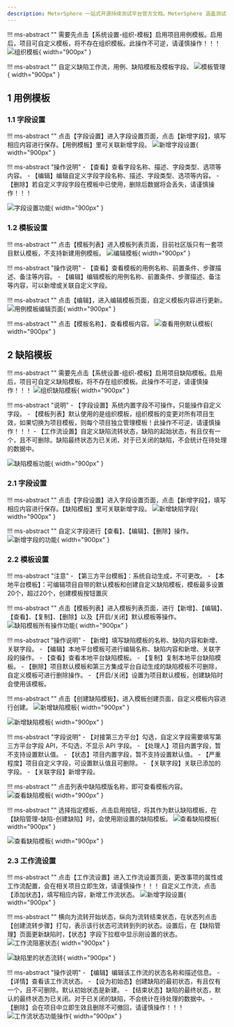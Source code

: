 ```yaml
---
description: MeterSphere 一站式开源持续测试平台官方文档。MeterSphere 涵盖测试管理、接口测试、UI 测试和性能测试等功能，全面兼容 JMeter、Selenium 等主流开源标准，有效助力开发和测试团队充分利用云弹性进行高度可 扩展的自动化测试，加速高质量的软件交付。
---
```


!!! ms-abstract ""
    需要先点击【系统设置-组织-模板】启用项目用例模板。启用后，项目可自定义模板，将不存在组织模板。此操作不可逆，请谨慎操作！！！
![组织模板](../../img/project_management/template_management/组织模板.png){ width="900px" }

!!! ms-abstract ""
    自定义缺陷工作流，用例、缺陷模板及模板字段。
![模板管理](../../img/project_management/template_management/模板管理.png){ width="900px" }

## 1 用例模板
### 1.1 字段设置
!!! ms-abstract ""
    点击【字段设置】进入字段设置页面，点击【新增字段】，填写相应内容进行保存。【用例模板】里可关联新增字段。
![新增字段设置](../../img/project_management/template_management/新增字段设置.png){ width="900px" }

!!! ms-abstract "操作说明"
    - 【查看】查看字段名称、描述、字段类型、选项等内容。
    - 【编辑】编辑自定义字段字段名称、描述、字段类型、选项等内容。
    - 【删除】若自定义字段字段在模板中已使用，删除后数据将会丢失，请谨慎操作！！！

![字段设置功能](../../img/project_management/template_management/字段设置功能.png){ width="900px" }

### 1.2 模板设置
!!! ms-abstract ""
    点击【模板列表】进入模板列表页面，目前社区版只有一套项目默认模板，不支持新建用例模板。
![编辑模板](../../img/project_management/template_management/编辑模板.png){ width="900px" }
    
!!! ms-abstract "操作说明"
    - 【查看】查看模板的用例名称、前置条件、步骤描述、备注等内容。
    - 【编辑】编辑模板的用例名称、前置条件、步骤描述、备注等内容，可以新增或关联自定义字段。

!!! ms-abstract ""
    点击【编辑】，进入编辑模板页面，自定义模板内容进行更新。
![用例模板编辑页面](../../img/project_management/template_management/用例模板编辑页面.png){ width="900px" }

!!! ms-abstract ""
    点击【模板名称】，查看模板内容。
![查看用例默认模板](../../img/project_management/template_management/查看用例默认模板.png){ width="900px" }

## 2 缺陷模板
!!! ms-abstract ""
    需要先点击【系统设置-组织-模板】启用项目缺陷模板。启用后，项目可自定义缺陷模板，将不存在组织模板。此操作不可逆，请谨慎操作！！！
![组织缺陷模板](../../img/project_management/template_management/组织缺陷模板.png){ width="900px" }

!!! ms-abstract "说明"
    - 【字段设置】系统内置字段不可操作，只能操作自定义字段。
    - 【模板列表】默认使用的是组织模板，组织模板的变更对所有项目生效，如果切换为项目模板，则每个项目独立管理模板！此操作不可逆，请谨慎操作！！！
    - 【工作流设置】自定义缺陷流转状态，缺陷的起始状态，有且仅有一个，且不可删除。缺陷最终状态为已关闭，对于已关闭的缺陷，不会统计在待处理的数据中。

![缺陷模板功能](../../img/project_management/template_management/缺陷模板功能.png){ width="900px" }

### 2.1 字段设置
!!! ms-abstract ""
    点击【字段设置】进入字段设置页面，点击【新增字段】，填写相应内容进行保存。【缺陷模板】里可关联新增字段。
![新增缺陷字段](../../img/project_management/template_management/新增缺陷字段.png){ width="900px" }

!!! ms-abstract ""
    自定义字段进行【查看】、【编辑】、【删除】操作。
![新增字段的功能](../../img/project_management/template_management/新增字段的功能.png){ width="900px" }

### 2.2 模板设置
!!! ms-abstract "注意"
    - 【第三方平台模板】：系统自动生成，不可更改。
    - 【本地平台模板】：可编辑项目自带的默认模板和创建自定义缺陷模板，模板最多设置20个，超过20个，创建模板按钮置灰<br>
    
!!! ms-abstract ""
    点击【模板列表】进入模板列表页面，进行【新增】、【编辑】、【查看】、【复制】、【删除】以及【开启/关闭】默认模板等操作。
![缺陷模板所有操作功能](../../img/project_management/template_management/缺陷模板所有操作功能.png){ width="900px" }

!!! ms-abstract "操作说明"
    - 【新增】填写缺陷模板的名称、缺陷内容和新增、关联字段。
    - 【编辑】本地平台模板可进行编辑名称、缺陷内容和新增、关联字段的操作。
    - 【查看】查看本地平台缺陷模板。
    - 【复制】复制本地平台缺陷模板。
    - 【删除】项目默认模板和第三方集成平台自动生成的缺陷模板不可删除，自定义模板可进行删除操作。
    - 【开启/关闭】设置为项目默认模板，创建缺陷时会使用该模板。

!!! ms-abstract ""
    点击【创建缺陷模板】，进入模板创建页面，自定义模板内容进行创建。
![新增缺陷模板](../../img/project_management/template_management/新增缺陷模板.png){ width="900px" }

![新增缺陷模板](../../img/project_management/template_management/新增缺陷模板勾选第三方平台.png){ width="900px" }

!!! ms-abstract "字段说明"
    - 【对接第三方平台】勾选，自定义字段需要填写第三方平台字段 API，不勾选，不显示 API 字段。
    - 【处理人】项目内置字段，暂不支持设置默认值。
    - 【状态】项目内置字段，暂不支持设置默认值。
    - 【严重程度】项目自定义字段，可设置默认值且可删除。
    - 【关联字段】关联已添加的字段。
    - 【关联字段】新增字段。
    
!!! ms-abstract ""
    点击列表中缺陷模版名称，即可查看模板内容。
![查看缺陷模板](../../img/project_management/template_management/查看缺陷模板.png){ width="900px" }

!!! ms-abstract ""
    选择指定模板，点击启用按钮，将其作为默认缺陷模板，在【缺陷管理-缺陷-创建缺陷】时，会使用刚设置的缺陷模板。
![查看缺陷模板](../../img/project_management/template_management/点击开启默认模板.png){ width="900px" }

![查看缺陷模板](../../img/project_management/template_management/缺陷创建使用模板.png){ width="900px" }

### 2.3 工作流设置
!!! ms-abstract ""
    点击【工作流设置】进入工作流设置页面，更改事项的属性或工作流配置，会在相关项目立即生效，请谨慎操作！！！
    自定义工作流，点击【添加状态】，填写相应内容，新增工作流状态。
![新增字段设置](../../img/project_management/template_management/创建工作流.png){ width="900px" }

!!! ms-abstract ""
    横向为流转开始状态，纵向为流转结束状态，在状态列点击【创建流转步骤】打勾，表示该行状态可流转到列的状态。设置后，在【缺陷管理】页面更新缺陷时，【状态】字段下拉框中显示刚设置的状态。
![工作流阻塞状态](../../img/project_management/template_management/工作流阻塞状态.png){ width="900px" }

![缺陷里的状态流转](../../img/project_management/template_management/缺陷里的状态流转.png){ width="900px" }

!!! ms-abstract "操作说明"
    - 【编辑】编辑该工作流的状态名称和描述信息。
    - 【详情】查看该工作流状态。
    - 【设为初始态】创建缺陷的最初状态，有且仅有一个，且不可删除。默认初始状态是新建。
    - 【结束状态】缺陷的最终状态，默认的最终状态为已关闭。对于已关闭的缺陷，不会统计在待处理的数据中。
    - 【删除】会在项目中立即生效且删除不可撤回，请谨慎操作！！！
![工作流状态功能操作](../../img/project_management/template_management/工作流状态功能操作.png){ width="900px" }

